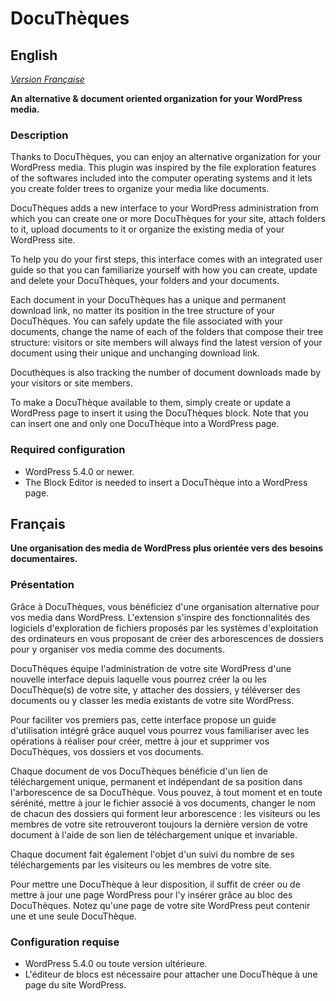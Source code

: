 # DocuThèques

## English

_[Version Française](#français)_

**An alternative & document oriented organization for your WordPress media.**

### Description

Thanks to DocuThèques, you can enjoy an alternative organization for your WordPress media. This plugin was inspired by the file exploration features of the softwares included into the computer operating systems and it lets you create folder trees to organize your media like documents.

DocuThèques adds a new interface to your WordPress administration from which you can create one or more DocuThèques for your site, attach folders to it, upload documents to it or organize the existing media of your WordPress site.

To help you do your first steps, this interface comes with an integrated user guide so that you can familiarize yourself with how you can create, update and delete your DocuThèques, your folders and your documents.

Each document in your DocuThèques has a unique and permanent download link, no matter its position in the tree structure of your DocuThèques. You can safely update the file associated with your documents, change the name of each of the folders that compose their tree structure: visitors or site members will always find the latest version of your document using their unique and unchanging download link.

Docuthèques is also tracking the number of document downloads made by your visitors or site members.

To make a DocuThèque available to them, simply create or update a WordPress page to insert it using the DocuThèques block. Note that you can insert one and only one DocuThèque into a WordPress page.

### Required configuration

- WordPress 5.4.0 or newer.
- The Block Editor is needed to insert a DocuThèque into a WordPress page.

## Français

**Une organisation des media de WordPress plus orientée vers des besoins documentaires.**

### Présentation

Grâce à DocuThèques, vous bénéficiez d'une organisation alternative pour vos media dans WordPress. L'extension s'inspire des fonctionnalités des logiciels d'exploration de fichiers proposés par les systèmes d'exploitation des ordinateurs en vous proposant de créer des arborescences de dossiers pour y organiser vos media comme des documents.

DocuThèques équipe l'administration de votre site WordPress d'une nouvelle interface depuis laquelle vous pourrez créer la ou les DocuThèque(s) de votre site, y attacher des dossiers, y téléverser des documents ou y classer les media existants de votre site WordPress.

Pour faciliter vos premiers pas, cette interface propose un guide d'utilisation intégré grâce auquel vous pourrez vous familiariser avec les opérations à réaliser pour créer, mettre à jour et supprimer vos DocuThèques, vos dossiers et vos documents.

Chaque document de vos DocuThèques bénéficie d'un lien de téléchargement unique, permanent et indépendant de sa position dans l'arborescence de sa DocuThèque. Vous pouvez, à tout moment et en toute sérénité, mettre à jour le fichier associé à vos documents, changer le nom de chacun des dossiers qui forment leur arborescence : les visiteurs ou les membres de votre site retrouveront toujours la dernière version de votre document à l'aide de son lien de téléchargement unique et invariable.

Chaque document fait également l'objet d'un suivi du nombre de ses téléchargements par les visiteurs ou les membres de votre site.

Pour mettre une DocuThèque à leur disposition, il suffit de créer ou de mettre à jour une page WordPress pour l'y insérer grâce au bloc des DocuThèques. Notez qu'une page de votre site WordPress peut contenir une et une seule DocuThèque.

### Configuration requise

- WordPress 5.4.0 ou toute version ultérieure.
- L'éditeur de blocs est nécessaire pour attacher une DocuThèque à une page du site WordPress.

